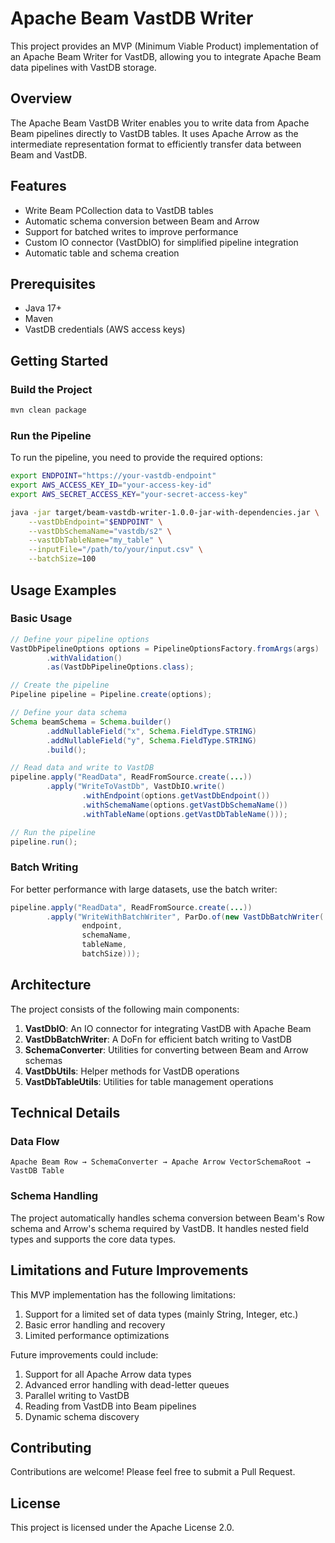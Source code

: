# Apache Beam VastDB Writer

This project provides an MVP (Minimum Viable Product) implementation of an Apache Beam Writer for VastDB, allowing you to integrate Apache Beam data pipelines with VastDB storage.

## Overview

The Apache Beam VastDB Writer enables you to write data from Apache Beam pipelines directly to VastDB tables. It uses Apache Arrow as the intermediate representation format to efficiently transfer data between Beam and VastDB.

## Features

- Write Beam PCollection<Row> data to VastDB tables
- Automatic schema conversion between Beam and Arrow
- Support for batched writes to improve performance
- Custom IO connector (VastDbIO) for simplified pipeline integration
- Automatic table and schema creation

## Prerequisites

- Java 17+
- Maven
- VastDB credentials (AWS access keys)

## Getting Started

### Build the Project

```bash
mvn clean package
```

### Run the Pipeline

To run the pipeline, you need to provide the required options:

```bash
export ENDPOINT="https://your-vastdb-endpoint"
export AWS_ACCESS_KEY_ID="your-access-key-id"
export AWS_SECRET_ACCESS_KEY="your-secret-access-key"

java -jar target/beam-vastdb-writer-1.0.0-jar-with-dependencies.jar \
    --vastDbEndpoint="$ENDPOINT" \
    --vastDbSchemaName="vastdb/s2" \
    --vastDbTableName="my_table" \
    --inputFile="/path/to/your/input.csv" \
    --batchSize=100
```

## Usage Examples

### Basic Usage

```java
// Define your pipeline options
VastDbPipelineOptions options = PipelineOptionsFactory.fromArgs(args)
        .withValidation()
        .as(VastDbPipelineOptions.class);

// Create the pipeline
Pipeline pipeline = Pipeline.create(options);

// Define your data schema
Schema beamSchema = Schema.builder()
        .addNullableField("x", Schema.FieldType.STRING)
        .addNullableField("y", Schema.FieldType.STRING)
        .build();

// Read data and write to VastDB
pipeline.apply("ReadData", ReadFromSource.create(...))
        .apply("WriteToVastDb", VastDbIO.write()
                .withEndpoint(options.getVastDbEndpoint())
                .withSchemaName(options.getVastDbSchemaName())
                .withTableName(options.getVastDbTableName()));

// Run the pipeline
pipeline.run();
```

### Batch Writing

For better performance with large datasets, use the batch writer:

```java
pipeline.apply("ReadData", ReadFromSource.create(...))
        .apply("WriteWithBatchWriter", ParDo.of(new VastDbBatchWriter(
                endpoint, 
                schemaName, 
                tableName, 
                batchSize)));
```

## Architecture

The project consists of the following main components:

1. **VastDbIO**: An IO connector for integrating VastDB with Apache Beam
2. **VastDbBatchWriter**: A DoFn for efficient batch writing to VastDB
3. **SchemaConverter**: Utilities for converting between Beam and Arrow schemas
4. **VastDbUtils**: Helper methods for VastDB operations
5. **VastDbTableUtils**: Utilities for table management operations

## Technical Details

### Data Flow

```
Apache Beam Row → SchemaConverter → Apache Arrow VectorSchemaRoot → VastDB Table
```

### Schema Handling

The project automatically handles schema conversion between Beam's Row schema and Arrow's schema required by VastDB. It handles nested field types and supports the core data types.

## Limitations and Future Improvements

This MVP implementation has the following limitations:

1. Support for a limited set of data types (mainly String, Integer, etc.)
2. Basic error handling and recovery
3. Limited performance optimizations

Future improvements could include:

1. Support for all Apache Arrow data types
2. Advanced error handling with dead-letter queues
3. Parallel writing to VastDB
4. Reading from VastDB into Beam pipelines
5. Dynamic schema discovery

## Contributing

Contributions are welcome! Please feel free to submit a Pull Request.

## License

This project is licensed under the Apache License 2.0.

